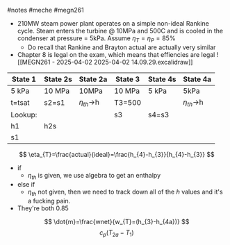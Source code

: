 #notes #meche #megn261

- 210MW steam power plant operates on a simple non-ideal Rankine cycle. Steam enters the turbine @ 10MPa and 500C and is cooled in the condenser at pressure = 5kPa. Assume $\eta_{T}=\eta_{P}=85\%$
	- Do recall that Rankine and Brayton actual are actually very similar
- Chapter 8 is legal on the exam, which means that effiencies are legal
![[MEGN261 - 2025-04-02 2025-04-02 14.09.29.excalidraw]]

| State 1 | State 2s | State 2a       | State 3 | State 4s | State 4a       |
| ------- | -------- | -------------- | ------- | -------- | -------------- |
| 5 kPa   | 10 MPa   | 10MPa          | 10 MPa  | 5 kPa    | 5kPa           |
| t=tsat  | s2=s1    | $\eta_{th}$->h | T3=500  |          | $\eta_{th}$->h |
| Lookup: |          |                | s3      | s4=s3    |                |
| h1      | h2s      |                |         |          |                |
| s1      |          |                |         |          |                |
$$
\eta_{T}=\frac{actual}{ideal}=\frac{h_{4}-h_{3}}{h_{4}-h_{3}}
$$
- if
	- $\eta_{th}$ is given, we use algebra to get an enthalpy
- else if
	- $\eta_{th}$ not given, then we need to track down all of the $h$ values and it's a fucking pain.
- They're both 0.85

$$
\dot{m}=\frac{wnet}{w_{T}=(h_{3}-h_{4a})}
$$
$$
c_{p}(T_{2a}-T_{1})
$$
